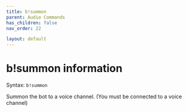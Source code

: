 ```yaml
---
title: b!summon
parent: Audio Commands
has_children: false
nav_order: 22

layout: default
---
```


# b!summon information
Syntax: `b!summon`

Summon the bot to a voice channel. (You must be connected to a voice channel)
